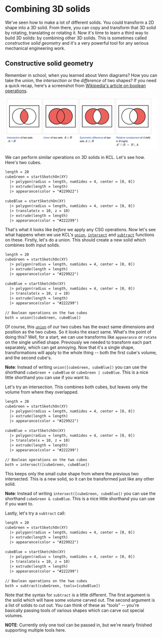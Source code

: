 # Combining 3D solids

<!-- toc -->

We've seen how to make a lot of different solids. You could transform a 2D shape into a 3D solid.
From there, you can copy and transform that 3D solid by rotating, translating or rotating it. Now
it's time to learn a third way to build 3D solids: by combining other 3D solids. This is sometimes
called _constructive solid geometry_ and it's a very powerful tool for any serious mechanical
engineering work.

## Constructive solid geometry

Remember in school, when you learned about Venn diagrams? How you can take the _union_, the
_intersection_ or the _difference_ of two shapes? If you need a quick recap, here's a screenshot
from [Wikipedia's article on boolean operations].

![Union, intersection and complement on 2D circles](images/static/boolean_2d_ops.png)

We can perform similar operations on 3D solids in KCL. Let's see how. Here's two cubes.

```kcl=two_cubes
length = 20
cubeGreen = startSketchOn(XY)
  |> polygon(radius = length, numSides = 4, center = [0, 0])
  |> extrude(length = length)
  |> appearance(color = "#229922")

cubeBlue = startSketchOn(XY)
  |> polygon(radius = length, numSides = 4, center = [0, 0])
  |> translate(x = 10, z = 10)
  |> extrude(length = length)
  |> appearance(color = "#222299")
```

<!-- KCL: name=two_cubes,skip3d=true,alt=One green and one blue cube-->

That's what it looks like _before_ we apply any CSG operations. Now let's see what happens when we
use KCL's [`union`], [`intersect`] and [`subtract`] functions on these. Firstly, let's do a union.
This should create a new solid which combines both input solids.

```kcl=two_cubes_union
length = 20
cubeGreen = startSketchOn(XY)
  |> polygon(radius = length, numSides = 4, center = [0, 0])
  |> extrude(length = length)
  |> appearance(color = "#229922")

cubeBlue = startSketchOn(XY)
  |> polygon(radius = length, numSides = 4, center = [0, 0])
  |> translate(x = 10, z = 10)
  |> extrude(length = length)
  |> appearance(color = "#222299")

// Boolean operations on the two cubes
both = union([cubeGreen, cubeBlue])
```

<!-- KCL: name=two_cubes_union,skip3d=true,alt=Two gray cubes just like the previous picture-->

Of course, this [`union`] of our two cubes has the exact same dimensions and position as the two
cubes. So it looks the exact same. What's the point of doing this? Well, for a start, we can use
transforms like `appearance` or `rotate` on the single unified shape. Previously we needed to
transform each part separately, which can get annoying. Now that it's a single shape,
transformations will apply to the whole thing -- both the first cube's volume, and the second
cube's.

**Note**: Instead of writing `union([cubeGreen, cubeBlue])` you can use the shorthand
`cubeGreen + cubeBlue` or `cubeGreen | cubeBlue`. This is a nice little shorthand you can use if you
want to.

Let's try an intersection. This combines both cubes, but leaves only the volume from where they
overlapped.

```kcl=two_cubes_intersection
length = 20
cubeGreen = startSketchOn(XY)
  |> polygon(radius = length, numSides = 4, center = [0, 0])
  |> extrude(length = length)
  |> appearance(color = "#229922")

cubeBlue = startSketchOn(XY)
  |> polygon(radius = length, numSides = 4, center = [0, 0])
  |> translate(x = 10, z = 10)
  |> extrude(length = length)
  |> appearance(color = "#222299")

// Boolean operations on the two cubes
both = intersect([cubeGreen, cubeBlue])
```

<!-- KCL: name=two_cubes_intersection,skip3d=true,alt=Intersection of the two cubes-->

This keeps only the small cube shape from where the previous two intersected. This is a new solid,
so it can be transformed just like any other solid.

**Note**: Instead of writing `intersect([cubeGreen, cubeBlue])` you can use the shorthand
`cubeGreen & cubeBlue`. This is a nice little shorthand you can use if you want to.

Lastly, let's try a `subtract` call:

```kcl=two_cubes_subtraction
length = 20
cubeGreen = startSketchOn(XY)
  |> polygon(radius = length, numSides = 4, center = [0, 0])
  |> extrude(length = length)
  |> appearance(color = "#229922")

cubeBlue = startSketchOn(XY)
  |> polygon(radius = length, numSides = 4, center = [0, 0])
  |> translate(x = 10, z = 10)
  |> extrude(length = length)
  |> appearance(color = "#222299")

// Boolean operations on the two cubes
both = subtract(cubeGreen, tools=[cubeBlue])
```

<!-- KCL: name=two_cubes_subtraction,skip3d=true,alt=Green cube with blue cube subtracted-->

Note that the syntax for `subtract` is a little different. The first argument is the solid which
will have some volume carved out. The second argument is a list of solids to cut out. You can think
of these as "tools" -- you're basically passing tools of various shapes which can carve out special
volumes.

**NOTE**: Currently only one tool can be passed in, but we're nearly finished supporting multiple
tools here.

[Wikipedia's article on boolean operations]:
  https://en.wikipedia.org/wiki/Set_(mathematics)#Basic_operations
[`intersect`]: https://zoo.dev/docs/kcl-std/functions/std-solid-intersect
[`subtract`]: https://zoo.dev/docs/kcl-std/functions/std-solid-subtract
[`union`]: https://zoo.dev/docs/kcl-std/functions/std-solid-union

